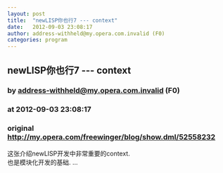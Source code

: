 ```yaml
---
layout: post
title:  "newLISP你也行7 --- context"
date:   2012-09-03 23:08:17
author: address-withheld@my.opera.com.invalid (F0)
categories: program
---
```


## newLISP你也行7 --- context
### by address-withheld@my.opera.com.invalid (F0)
### at 2012-09-03 23:08:17
### original <http://my.opera.com/freewinger/blog/show.dml/52558232>

这张介绍newLISP开发中非常重要的context.<br>也是模块化开发的基础. ...